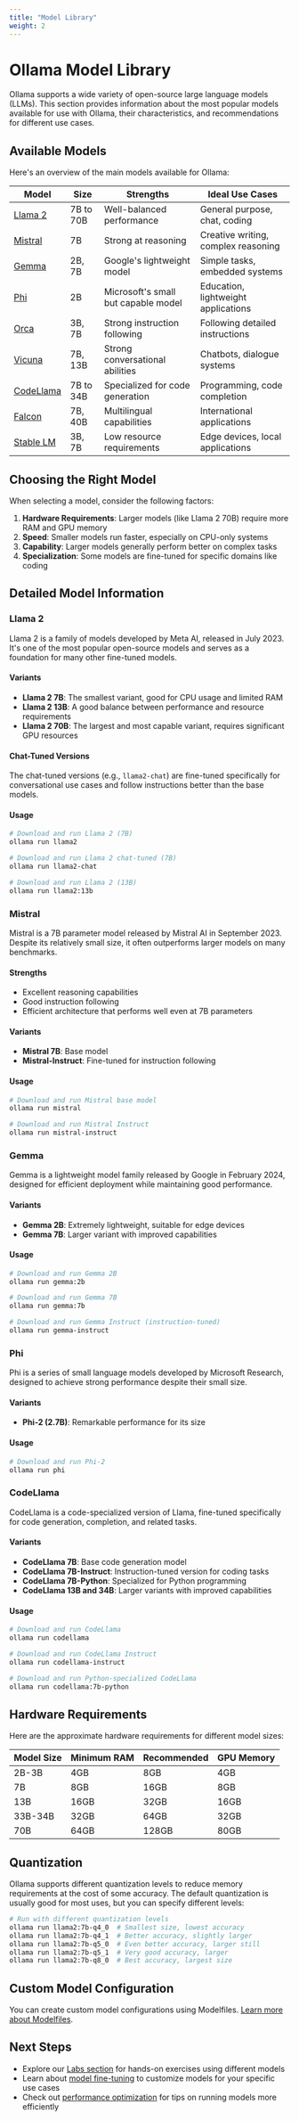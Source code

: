 ```yaml
---
title: "Model Library"
weight: 2
---
```


# Ollama Model Library

Ollama supports a wide variety of open-source large language models (LLMs). This section provides information about the most popular models available for use with Ollama, their characteristics, and recommendations for different use cases.

## Available Models

Here's an overview of the main models available for Ollama:

| Model | Size | Strengths | Ideal Use Cases |
|-------|------|-----------|----------------|
| [Llama 2](#llama-2) | 7B to 70B | Well-balanced performance | General purpose, chat, coding |
| [Mistral](#mistral) | 7B | Strong at reasoning | Creative writing, complex reasoning |
| [Gemma](#gemma) | 2B, 7B | Google's lightweight model | Simple tasks, embedded systems |
| [Phi](#phi) | 2B | Microsoft's small but capable model | Education, lightweight applications |
| [Orca](#orca) | 3B, 7B | Strong instruction following | Following detailed instructions |
| [Vicuna](#vicuna) | 7B, 13B | Strong conversational abilities | Chatbots, dialogue systems |
| [CodeLlama](#codellama) | 7B to 34B | Specialized for code generation | Programming, code completion |
| [Falcon](#falcon) | 7B, 40B | Multilingual capabilities | International applications |
| [Stable LM](#stable-lm) | 3B, 7B | Low resource requirements | Edge devices, local applications |

## Choosing the Right Model

When selecting a model, consider the following factors:

1. **Hardware Requirements**: Larger models (like Llama 2 70B) require more RAM and GPU memory
2. **Speed**: Smaller models run faster, especially on CPU-only systems
3. **Capability**: Larger models generally perform better on complex tasks
4. **Specialization**: Some models are fine-tuned for specific domains like coding

## Detailed Model Information

### Llama 2

Llama 2 is a family of models developed by Meta AI, released in July 2023. It's one of the most popular open-source models and serves as a foundation for many other fine-tuned models.

#### Variants

- **Llama 2 7B**: The smallest variant, good for CPU usage and limited RAM
- **Llama 2 13B**: A good balance between performance and resource requirements
- **Llama 2 70B**: The largest and most capable variant, requires significant GPU resources

#### Chat-Tuned Versions

The chat-tuned versions (e.g., `llama2-chat`) are fine-tuned specifically for conversational use cases and follow instructions better than the base models.

#### Usage

```bash
# Download and run Llama 2 (7B)
ollama run llama2

# Download and run Llama 2 chat-tuned (7B)
ollama run llama2-chat

# Download and run Llama 2 (13B)
ollama run llama2:13b
```

### Mistral

Mistral is a 7B parameter model released by Mistral AI in September 2023. Despite its relatively small size, it often outperforms larger models on many benchmarks.

#### Strengths

- Excellent reasoning capabilities
- Good instruction following
- Efficient architecture that performs well even at 7B parameters

#### Variants

- **Mistral 7B**: Base model
- **Mistral-Instruct**: Fine-tuned for instruction following

#### Usage

```bash
# Download and run Mistral base model
ollama run mistral

# Download and run Mistral Instruct
ollama run mistral-instruct
```

### Gemma

Gemma is a lightweight model family released by Google in February 2024, designed for efficient deployment while maintaining good performance.

#### Variants

- **Gemma 2B**: Extremely lightweight, suitable for edge devices
- **Gemma 7B**: Larger variant with improved capabilities

#### Usage

```bash
# Download and run Gemma 2B
ollama run gemma:2b

# Download and run Gemma 7B
ollama run gemma:7b

# Download and run Gemma Instruct (instruction-tuned)
ollama run gemma-instruct
```

### Phi

Phi is a series of small language models developed by Microsoft Research, designed to achieve strong performance despite their small size.

#### Variants

- **Phi-2 (2.7B)**: Remarkable performance for its size

#### Usage

```bash
# Download and run Phi-2
ollama run phi
```

### CodeLlama

CodeLlama is a code-specialized version of Llama, fine-tuned specifically for code generation, completion, and related tasks.

#### Variants

- **CodeLlama 7B**: Base code generation model
- **CodeLlama 7B-Instruct**: Instruction-tuned version for coding tasks
- **CodeLlama 7B-Python**: Specialized for Python programming
- **CodeLlama 13B and 34B**: Larger variants with improved capabilities

#### Usage

```bash
# Download and run CodeLlama
ollama run codellama

# Download and run CodeLlama Instruct
ollama run codellama-instruct

# Download and run Python-specialized CodeLlama
ollama run codellama:7b-python
```

## Hardware Requirements

Here are the approximate hardware requirements for different model sizes:

| Model Size | Minimum RAM | Recommended | GPU Memory |
|------------|-------------|-------------|------------|
| 2B-3B      | 4GB         | 8GB         | 4GB        |
| 7B         | 8GB         | 16GB        | 8GB        |
| 13B        | 16GB        | 32GB        | 16GB       |
| 33B-34B    | 32GB        | 64GB        | 32GB       |
| 70B        | 64GB        | 128GB       | 80GB       |

## Quantization

Ollama supports different quantization levels to reduce memory requirements at the cost of some accuracy. The default quantization is usually good for most uses, but you can specify different levels:

```bash
# Run with different quantization levels
ollama run llama2:7b-q4_0  # Smallest size, lowest accuracy
ollama run llama2:7b-q4_1  # Better accuracy, slightly larger
ollama run llama2:7b-q5_0  # Even better accuracy, larger still
ollama run llama2:7b-q5_1  # Very good accuracy, larger
ollama run llama2:7b-q8_0  # Best accuracy, largest size
```

## Custom Model Configuration

You can create custom model configurations using Modelfiles. [Learn more about Modelfiles](/docs/advanced/modelfiles/).

## Next Steps

- Explore our [Labs section](/labs/) for hands-on exercises using different models
- Learn about [model fine-tuning](/docs/advanced/fine-tuning/) to customize models for your specific use cases
- Check out [performance optimization](/docs/advanced/performance/) for tips on running models more efficiently
